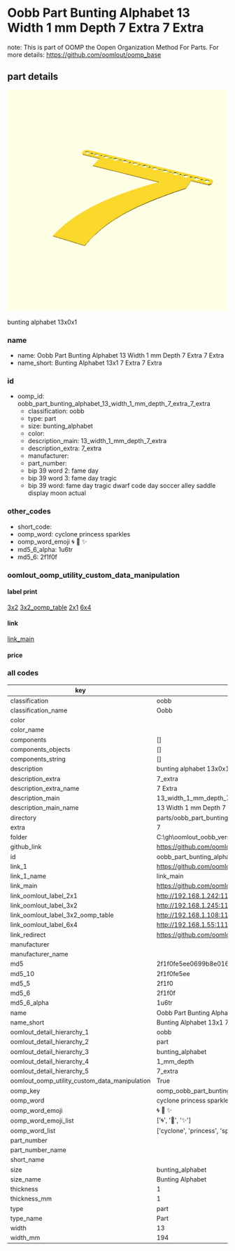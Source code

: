 # Oobb Part Bunting Alphabet 13 Width 1 mm Depth 7 Extra 7 Extra  

note: This is part of OOMP the Oopen Organization Method For Parts. For more details: https://github.com/oomlout/oomp_base

##  part details
  

[![](3dpr.png)](3dpr.png)

bunting alphabet 13x0x1



### name
* name: Oobb Part Bunting Alphabet 13 Width 1 mm Depth 7 Extra 7 Extra
* name_short: Bunting Alphabet 13x1 7 Extra 7 Extra
### id
* oomp_id: oobb_part_bunting_alphabet_13_width_1_mm_depth_7_extra_7_extra
  * classification: oobb
  * type: part
  * size: bunting_alphabet
  * color: 
  * description_main: 13_width_1_mm_depth_7_extra
  * description_extra: 7_extra
  * manufacturer: 
  * part_number: 
  * bip 39 word 2: fame day
  * bip 39 word 3: fame day tragic
  * bip 39 word: fame day tragic dwarf code day soccer alley saddle display moon actual

### other_codes
* short_code: 
* oomp_word: cyclone princess sparkles
* oomp_word_emoji :cyclone: :princess: :sparkles:
* md5_6_alpha: 1u6tr
* md5_6: 2f1f0f






### oomlout_oomp_utility_custom_data_manipulation
#### label print
[3x2](http://192.168.1.245:1112/?label=oomp%201u6tr)
[3x2_oomp_table](http://192.168.1.108:1112/?label=oomp%201u6tr)
[2x1](http://192.168.1.242:1112/?label=oomp%201u6tr)
[6x4](http://192.168.1.55:1112/?label=oomp%201u6tr)    

#### link

[link_main](https://github.com/oomlout/oomlout_oobb_version_4_generated_parts/tree/main/navigation_oomp/oobb/part/bunting_alphabet/13_width_1_mm_depth_7_extra/7_extra/part)                              

#### price







### all codes 
| key | value |  
| --- | --- |  
| classification | oobb |  
| classification_name | Oobb |  
| color |  |  
| color_name |  |  
| components | [] |  
| components_objects | [] |  
| components_string | [] |  
| description | bunting alphabet 13x0x1 |  
| description_extra | 7_extra |  
| description_extra_name | 7 Extra |  
| description_main | 13_width_1_mm_depth_7_extra |  
| description_main_name | 13 Width 1 mm Depth 7 Extra |  
| directory | parts/oobb_part_bunting_alphabet_13_width_1_mm_depth_7_extra_7_extra |  
| extra | 7 |  
| folder | C:\gh\oomlout_oobb_version_4_generated_parts\parts\oobb_part_bunting_alphabet_13_width_1_mm_depth_7_extra_7_extra |  
| github_link | https://github.com/oomlout/oomlout_oomp_part_src/tree/main/parts/oobb_part_bunting_alphabet_13_width_1_mm_depth_7_extra_7_extra |  
| id | oobb_part_bunting_alphabet_13_width_1_mm_depth_7_extra_7_extra |  
| link_1 | https://github.com/oomlout/oomlout_oobb_version_4_generated_parts/tree/main/navigation_oomp/oobb/part/bunting_alphabet/13_width_1_mm_depth_7_extra/7_extra/part |  
| link_1_name | link_main |  
| link_main | https://github.com/oomlout/oomlout_oobb_version_4_generated_parts/tree/main/navigation_oomp/oobb/part/bunting_alphabet/13_width_1_mm_depth_7_extra/7_extra/part |  
| link_oomlout_label_2x1 | http://192.168.1.242:1112/?label=oomp%201u6tr |  
| link_oomlout_label_3x2 | http://192.168.1.245:1112/?label=oomp%201u6tr |  
| link_oomlout_label_3x2_oomp_table | http://192.168.1.108:1112/?label=oomp%201u6tr |  
| link_oomlout_label_6x4 | http://192.168.1.55:1112/?label=oomp%201u6tr |  
| link_redirect | https://github.com/oomlout/oomlout_oobb_version_4_generated_parts/tree/main/parts/oobb_bunting_alphabet_13_01_ex_7 |  
| manufacturer |  |  
| manufacturer_name |  |  
| md5 | 2f1f0fe5ee0699b8e016844bcdce0293 |  
| md5_10 | 2f1f0fe5ee |  
| md5_5 | 2f1f0 |  
| md5_6 | 2f1f0f |  
| md5_6_alpha | 1u6tr |  
| name | Oobb Part Bunting Alphabet 13 Width 1 mm Depth 7 Extra 7 Extra |  
| name_short | Bunting Alphabet 13x1 7 Extra 7 Extra |  
| oomlout_detail_hierarchy_1 | oobb |  
| oomlout_detail_hierarchy_2 | part |  
| oomlout_detail_hierarchy_3 | bunting_alphabet |  
| oomlout_detail_hierarchy_4 | 1_mm_depth |  
| oomlout_detail_hierarchy_5 | 7_extra |  
| oomlout_oomp_utility_custom_data_manipulation | True |  
| oomp_key | oomp_oobb_part_bunting_alphabet_13_width_1_mm_depth_7_extra_7_extra |  
| oomp_word | cyclone princess sparkles |  
| oomp_word_emoji | :cyclone: :princess: :sparkles: |  
| oomp_word_emoji_list | [':cyclone:', ':princess:', ':sparkles:'] |  
| oomp_word_list | ['cyclone', 'princess', 'sparkles'] |  
| part_number |  |  
| part_number_name |  |  
| short_name |  |  
| size | bunting_alphabet |  
| size_name | Bunting Alphabet |  
| thickness | 1 |  
| thickness_mm | 1 |  
| type | part |  
| type_name | Part |  
| width | 13 |  
| width_mm | 194 |  
